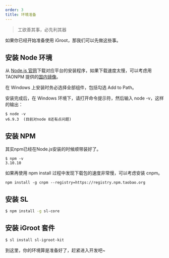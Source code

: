 ```yaml
---
order: 3
title: 环境准备
---
```


> 工欲善其事，必先利其器

如果你已经开始准备使用 iGroot，那我们可以先做这些事。

## 安装 Node 环境

从 [Node.js 官网](https://nodejs.org/en/)下载对应平台的安装程序，如果下载速度太慢，可以考虑用 TAONPM 提供的[国内镜像](https://npm.taobao.org/mirrors/node)。

在 Windows 上安装时务必选择全部组件，包括勾选 Add to Path。

安装完成后，在 Windows 环境下，请打开命令提示符，然后输入 node -v，这样的输出：
```
$ node -v
v6.9.3  (目前对node 8还有点问题)
```

## 安装 NPM
其实npm已经在Node.js安装的时候顺带装好了。
```
$ npm -v
3.10.10  
```

如果再使用 npm install 过程中发现下载包的速度非常慢，可以考虑安装 cnpm。
```
npm install -g cnpm --registry=https://registry.npm.taobao.org
```

## 安装 SL
```bash
$ npm install -g sl-core
```

## 安装 iGroot 套件
```bash
$ sl install sl-igroot-kit
```

到这里，你的环境算是准备好了，赶紧进入开发吧~
